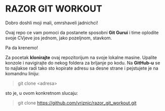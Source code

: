 # RAZOR GIT WORKOUT #
Dobro doshli moji mali, omrshaveli jadnichci!

Ovaj repo ce vam pomoci da postanete sposobni **Git Gurui** i time oplodite svoje CVjeve jos jednom,
jako pozeljnom, stavkom.

Pa da krenemo!

Za pocetak **klonirajte** ovaj repozitorijum na svoje lokalne masine. Upalite konzole i navigirajte do nekog foldera za brljanje po kodu.
Na **GitHub-u** se to najlakse radi tako sto kopirate adresu sa desne strane i pejstujete je na komandnu liniju:

> git clone \<adresa\>

sto je, u ovom konkretnom slucaju:

>git clone https://github.com/vriznic/razor_git_workout.git

